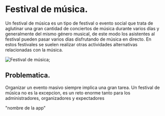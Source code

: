 # Festival de música.

Un festival de música es un tipo de festival o evento social que trata de aglutinar una gran cantidad de conciertos de música durante varios días y generalmente del mismo género musical, de este modo los asistentes al festival pueden pasar varios días disfrutando de música en directo. En estos festivales se suelen realizar otras actividades alternativas relacionadas con la música.

![Festival de música](assets/image/festival-musica.jpg);

## Problematica.

Organizar un evento masivo siempre implica una gran tarea.
Un festival de música no es la excepcion, es un reto enorme tanto para los administradores, organizadores y expectadores 

"nombre de la app" 